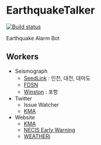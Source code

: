 # EarthquakeTalker
[![Build status](https://ci.appveyor.com/api/projects/status/2397o9n71kdobaio?svg=true)](https://ci.appveyor.com/project/NeuroWhAI/earthquaketalker)

Earthquake Alarm Bot

## Workers

* Seismograph
  * [SeedLink](http://ds.iris.edu/ds/nodes/dmc/services/seedlink) : 인천, 대전, 대마도
  * [FDSN](http://service.iris.edu/fdsnws)
  * [Winston](https://github.com/usgs/winston/wiki/Winston-Protocol-3) : 포항
* Twitter
  * Issue Watcher
  * [KMA](https://twitter.com/kma_earthquake)
* Website
  * [KMA](http://www.weather.go.kr/weather/earthquake_volcano/report.jsp)
  * [NECIS Early Warning](http://necis.kma.go.kr/necis-dbf/usernl/earthquake/earthquakeForAlertList.do)
  * [WEATHERi](http://www.weatheri.co.kr/special/special03.php)